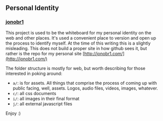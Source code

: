 ## Personal Identity
### [jonobr1](http://jonobr1.com/)

This project is used to be the whiteboard for my personal identity on the web and other places. It's used a convenient place to version and open up the process to identify myself. At the time of this writing this is a slightly misleading. This does not build a proper site in how github sees it, but rather is the repo for my personal site [http://jonobr1.com/](http://jonobr1.com/)

The folder structure is mostly for web, but worth describing for those interested in poking around:

+ `a/`: is for assets. All things that comprise the process of coming up with public facing, well, assets. Logos, audio files, videos, images, whatever.
+ `c/`: all css documents
+ `i/`: all images in their final format
+ `j/`: all external javascript files

Enjoy :)